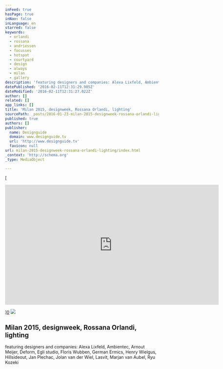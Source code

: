 ```yaml
---
inFeed: true
hasPage: true
inNav: false
inLanguage: en
starred: false
keywords:
  - orlandi
  - rossana
  - andriessen
  - focusses
  - hotspot
  - courtyard
  - design
  - always
  - milan
  - gallery
description: 'featuring designers and companies: Alexa Lixfeld, Ambientec, Arnout Meijer, Deform, Egli studio, Floris Wubben, German Ermics, Henry Wielgus, Hillsideout, Jan Plechac, Jolan van der Wiel, Lasvit, Marjan van Aubel, Ryu Kozeki'
datePublished: '2016-02-11T12:31:29.985Z'
dateModified: '2016-02-11T12:31:27.022Z'
author: []
related: []
app_links: []
title: 'Milan 2015, designweek, Rossana Orlandi, lighting'
sourcePath: _posts/2016-01-23-milan-2015-designweek-rossana-orlandi-lighting.md
published: true
authors: []
publisher:
  name: Designguide
  domain: www.designguide.tv
  url: 'http://www.designguide.tv'
  favicon: null
url: milan-2015-designweek-rossana-orlandi-lighting/index.html
_context: 'http://schema.org'
_type: MediaObject

---
```

[

<iframe src="https://player.vimeo.com/video/130113942?title=0&amp;byline=0&amp;portrait=0" width="700" height="393" frameborder="0" webkitallowfullscreen="webkitallowfullscreen" mozallowfullscreen="mozallowfullscreen" allowfullscreen="allowfullscreen" style=""></iframe>

][0]
![](https://s3-us-west-2.amazonaws.com/the-grid-img/p/99b1f8b6fbf1b77181606a0488b88b24060dc282.jpg)

<article style=""><h1>Milan 2015, designweek, Rossana Orlandi, lighting</h1><p>featuring designers and companies: Alexa Lixfeld, Ambientec, Arnout Meijer, Deform, Egli studio, Floris Wubben, German Ermics, Henry Wielgus, Hillsideout, Jan Plechac, Jolan van der Wiel, Lasvit, Marjan van Aubel, Ryu Kozeki</p></article>



[0]: https://www.youtube.com/watch?v=R_118tFJZB0&index=2&list=PLSM1HuwZomMjRjHtgi4tnt_M40lRFsvTK